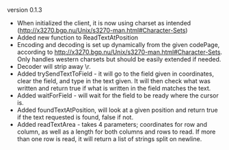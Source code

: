 
version 0.1.3

- When initialized the client, it is now using charset as intended (http://x3270.bgp.nu/Unix/s3270-man.html#Character-Sets)
- Added new function to ReadTextAtPosition
- Encoding and decoding is set up dynamically from the given codePage, according to http://x3270.bgp.nu/Unix/s3270-man.html#Character-Sets. Only handles western charsets but should be easily extended if needed.
- Decoder will strip away \r.
- Added trySendTextToField - it will go to the field given in coordinates, clear the field, and type in the text given. It will then check what was written and return true if what is written in the field matches the text.
- Added waitForField - will wait for the field to be ready where the cursor is.
- Added foundTextAtPosition, will look at a given position and return true if the text requested is found, false if not.
- Added readTextArea - takes 4 parameters; coordinates for row and column, as well as a length for both columns and rows to read. If more than one row is read, it will return a list of strings split on newline.
